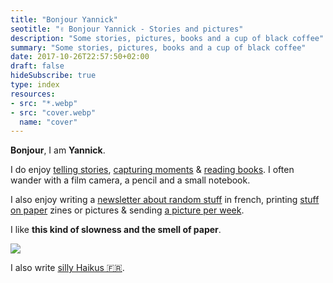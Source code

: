 ```yaml
---
title: "Bonjour Yannick"
seotitle: "✌️ Bonjour Yannick - Stories and pictures"
description: "Some stories, pictures, books and a cup of black coffee"
summary: "Some stories, pictures, books and a cup of black coffee"
date: 2017-10-26T22:57:50+02:00
draft: false
hideSubscribe: true
type: index
resources:
- src: "*.webp"
- src: "cover.webp"
  name: "cover"
---
```


**Bonjour**, I am **Yannick**.

I do enjoy [telling stories](/posts), [capturing moments](/daily) & [reading books](/books).
I often wander with a film camera, a pencil and a small notebook.

I also enjoy writing a [newsletter about random stuff](/bonjour) in french, printing [stuff on paper](/shop) zines or pictures & sending [a picture per week](/details).

I like **this kind of slowness and the smell of paper**.

![](22x50-0925-06)

I also write [silly Haikus 🇫🇷](/haikus).
